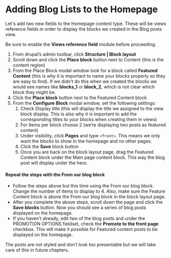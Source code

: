 # Adding Blog Lists to the Homepage

Let's add two new fields to the Homepage content type.  These will be views reference fields in order to display the blocks we created in the Blog posts view.

Be sure to enable the **Views reference field** module before proceeding.

1. From drupal’s admin toolbar, click **Structure \| Block layout**
2. Scroll down and click the **Place block** button next to Content \(this is the content region\)
3. From the Place Block modal window look for a block called **Featured Content** \(this is why it is important to name your blocks properly so they are easy to find\).  If we didn’t do this when we created the blocks we would see names like **blocks\_1** or **block\_2**, which is not clear which block they might be.
4. Click the **Place block** button next to the Featured Content block
5. From the **Configure Block** modal window, set the following settings:
   1. Check Display title \(this will display the title we assigned to the view block display. This is also why it is important to add the corresponding titles to your blocks when creating them in views\)
   2. For Items per block choose 2 \(we’re displaying two posts as featured content\)
   3. Under visibility, click **Pages** and type `<front>`.  This means we only want the blocks to show in the homepage and no other pages.
   4. Click the **Save** block button
   5. Once you are back on the block layout page, drag the Featured Content block under the Main page content block.  This way the blog post will display under the hero.

#### Repeat the steps with the From our blog block

* Follow the steps above but this time using the From our blog block.  Change the number of items to display to 4.  Also, make sure the Feature Content block is above the From our blog block in the block layout page.
* After you complete the above steps, scroll down the page and click the **Save blocks** button. Now you should see a series of blog posts displayed on the homepage.  
* If you haven’t already, edit two of the blog posts and under the PROMOTION OPTIONS fieldset, check the **Promote to the front page** checkbox.  This will make it possible for Featured content posts to be displayed on the homepage.

The posts are not styled and don’t look too presentable but we will take care of this in future chapters.




